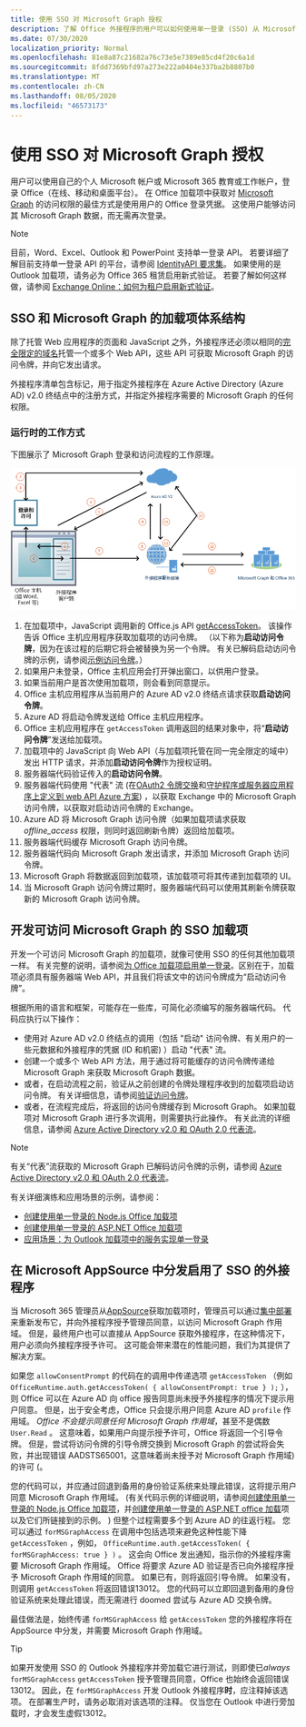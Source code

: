 ```yaml
---
title: 使用 SSO 对 Microsoft Graph 授权
description: 了解 Office 外接程序的用户可以如何使用单一登录 (SSO) 从 Microsoft Graph 获取数据。
ms.date: 07/30/2020
localization_priority: Normal
ms.openlocfilehash: 81e8a87c21682a76c73e5e7389e85cd4f20c6a1d
ms.sourcegitcommit: 8fdd7369bfd97a273e222a0404e337ba2b8807b0
ms.translationtype: MT
ms.contentlocale: zh-CN
ms.lasthandoff: 08/05/2020
ms.locfileid: "46573173"
---
```

# <a name="authorize-to-microsoft-graph-with-sso"></a>使用 SSO 对 Microsoft Graph 授权

用户可以使用自己的个人 Microsoft 帐户或 Microsoft 365 教育或工作帐户，登录 Office（在线、移动和桌面平台）。 在 Office 加载项中获取对 [Microsoft Graph](https://developer.microsoft.com/graph/docs) 的访问权限的最佳方式是使用用户的 Office 登录凭据。 这使用户能够访问其 Microsoft Graph 数据，而无需再次登录。

> [!NOTE]
> 目前，Word、Excel、Outlook 和 PowerPoint 支持单一登录 API。 若要详细了解目前支持单一登录 API 的平台，请参阅 [IdentityAPI 要求集](/office/dev/add-ins/reference/requirement-sets/identity-api-requirement-sets)。
> 如果使用的是 Outlook 加载项，请务必为 Office 365 租赁启用新式验证。 若要了解如何这样做，请参阅 [Exchange Online：如何为租户启用新式验证](https://social.technet.microsoft.com/wiki/contents/articles/32711.exchange-online-how-to-enable-your-tenant-for-modern-authentication.aspx)。


## <a name="add-in-architecture-for-sso-and-microsoft-graph"></a>SSO 和 Microsoft Graph 的加载项体系结构

除了托管 Web 应用程序的页面和 JavaScript 之外，外接程序还必须以相同的[完全限定的域名](/windows/desktop/DNS/f-gly#_dns_fully_qualified_domain_name_fqdn__gly)托管一个或多个 Web API，这些 API 可获取 Microsoft Graph 的访问令牌，并向它发出请求。

外接程序清单包含标记，用于指定外接程序在 Azure Active Directory (Azure AD) v2.0 终结点中的注册方式，并指定外接程序需要的 Microsoft Graph 的任何权限。

### <a name="how-it-works-at-runtime"></a>运行时的工作方式

下图展示了 Microsoft Graph 登录和访问流程的工作原理。

![显示 SSO 流程的关系图](../images/sso-access-to-microsoft-graph.png)

1. 在加载项中，JavaScript 调用新的 Office.js API [getAccessToken](/javascript/api/office-runtime/officeruntime.auth#getaccesstoken-options-)。 该操作告诉 Office 主机应用程序获取加载项的访问令牌。 （以下称为**启动访问令牌**，因为在该过程的后期它将会被替换为另一个令牌。 有关已解码启动访问令牌的示例，请参阅[示例访问令牌](sso-in-office-add-ins.md#example-access-token)。）
2. 如果用户未登录，Office 主机应用会打开弹出窗口，以供用户登录。
3. 如果当前用户是首次使用加载项，则会看到同意提示。
4. Office 主机应用程序从当前用户的 Azure AD v2.0 终结点请求获取**启动访问令牌**。
5. Azure AD 将启动令牌发送给 Office 主机应用程序。
6. Office 主机应用程序在 `getAccessToken` 调用返回的结果对象中，将“**启动访问令牌**”发送给加载项。
7. 加载项中的 JavaScript 向 Web API（与加载项托管在同一完全限定的域中）发出 HTTP 请求，并添加**启动访问令牌**作为授权证明。
8. 服务器端代码验证传入的**启动访问令牌**。
9. 服务器端代码使用 "代表" 流 (在[OAuth2 令牌交换](https://tools.ietf.org/html/draft-ietf-oauth-token-exchange-02)和[守护程序或服务器应用程序上定义到 web API Azure 方案](/azure/active-directory/develop/active-directory-authentication-scenarios)) ，以获取 Exchange 中的 Microsoft Graph 访问令牌，以获取对启动访问令牌的 Exchange。
10. Azure AD 将 Microsoft Graph 访问令牌（如果加载项请求获取 *offline_access* 权限，则同时返回刷新令牌）返回给加载项。
11. 服务器端代码缓存 Microsoft Graph 访问令牌。
12. 服务器端代码向 Microsoft Graph 发出请求，并添加 Microsoft Graph 访问令牌。
13. Microsoft Graph 将数据返回到加载项，该加载项可将其传递到加载项的 UI。
14. 当 Microsoft Graph 访问令牌过期时，服务器端代码可以使用其刷新令牌获取新的 Microsoft Graph 访问令牌。

## <a name="develop-an-sso-add-in-that-accesses-microsoft-graph"></a>开发可访问 Microsoft Graph 的 SSO 加载项

开发一个可访问 Microsoft Graph 的加载项，就像可使用 SSO 的任何其他加载项一样。 有关完整的说明，请参阅[为 Office 加载项启用单一登录](../develop/sso-in-office-add-ins.md)。区别在于，加载项必须具有服务器端 Web API，并且我们将该文中的访问令牌成为“启动访问令牌”。

根据所用的语言和框架，可能存在一些库，可简化必须编写的服务器端代码。 代码应执行以下操作：

* 使用对 Azure AD v2.0 终结点的调用（包括 "启动" 访问令牌、有关用户的一些元数据和外接程序的凭据 (ID 和机密) ）启动 "代表" 流。
* 创建一个或多个 Web API 方法，用于通过将可能缓存的访问令牌传递给 Microsoft Graph 来获取 Microsoft Graph 数据。
* 或者，在启动流程之前，验证从之前创建的令牌处理程序收到的加载项启动访问令牌。 有关详细信息，请参阅[验证访问令牌](sso-in-office-add-ins.md#validate-the-access-token)。 
* 或者，在流程完成后，将返回的访问令牌缓存到 Microsoft Graph。 如果加载项对 Microsoft Graph 进行多次调用，则需要执行此操作。 有关此流的详细信息，请参阅 [Azure Active Directory v2.0 和 OAuth 2.0 代表流](/azure/active-directory/develop/active-directory-v2-protocols-oauth-on-behalf-of)。

> [!NOTE]
> 有关“代表”流获取的 Microsoft Graph 已解码访问令牌的示例，请参阅 [Azure Active Directory v2.0 和 OAuth 2.0 代表流](/azure/active-directory/develop/active-directory-v2-protocols-oauth-on-behalf-of)。

有关详细演练和应用场景的示例，请参阅：

* [创建使用单一登录的 Node.js Office 加载项](create-sso-office-add-ins-nodejs.md)
* [创建使用单一登录的 ASP.NET Office 加载项](create-sso-office-add-ins-aspnet.md)
* [应用场景：为 Outlook 加载项中的服务实现单一登录](../outlook/implement-sso-in-outlook-add-in.md)

## <a name="distributing-sso-enabled-add-ins-in-microsoft-appsource"></a>在 Microsoft AppSource 中分发启用了 SSO 的外接程序

当 Microsoft 365 管理员从[AppSource](https://appsource.microsoft.com)获取加载项时，管理员可以通过[集中部署](../publish/centralized-deployment.md)来重新发布它，并向外接程序授予管理员同意，以访问 Microsoft Graph 作用域。 但是，最终用户也可以直接从 AppSource 获取外接程序，在这种情况下，用户必须向外接程序授予许可。 这可能会带来潜在的性能问题，我们为其提供了解决方案。

如果您 `allowConsentPrompt` 的代码在的调用中传递选项 `getAccessToken` （例如 `OfficeRuntime.auth.getAccessToken( { allowConsentPrompt: true } );` ），则 Office 可以在 Azure AD 向 office 报告同意尚未授予外接程序的情况下提示用户同意。 但是，出于安全考虑，Office 只会提示用户同意 Azure AD `profile` 作用域。 *Office 不会提示同意任何 Microsoft Graph 作用域*，甚至不是偶数 `User.Read` 。 这意味着，如果用户向提示授予许可，Office 将返回一个引导令牌。 但是，尝试将访问令牌的引导令牌交换到 Microsoft Graph 的尝试将会失败，并出现错误 AADSTS65001，这意味着尚未授予对 Microsoft Graph 作用域) 的许可 (。

您的代码可以，并应通过回退到备用的身份验证系统来处理此错误，这将提示用户同意 Microsoft Graph 作用域。  (有关代码示例的详细说明，请参阅[创建使用单一登录的 Node.js Office 加载项](create-sso-office-add-ins-nodejs.md)，并[创建使用单一登录的 ASP.NET office 加载](create-sso-office-add-ins-aspnet.md)项以及它们所链接到的示例。 ) 但整个过程需要多个到 Azure AD 的往返行程。 您可以通过 `forMSGraphAccess` 在调用中包括选项来避免这种性能下降 `getAccessToken` ，例如， `OfficeRuntime.auth.getAccessToken( { forMSGraphAccess: true } )` 。  这会向 Office 发出通知，指示你的外接程序需要 Microsoft Graph 作用域。 Office 将要求 Azure AD 验证是否已向外接程序授予 Microsoft Graph 作用域的同意。 如果已有，则将返回引导令牌。 如果没有，则调用 `getAccessToken` 将返回错误13012。 您的代码可以立即回退到备用的身份验证系统来处理此错误，而无需进行 doomed 尝试与 Azure AD 交换令牌。

最佳做法是，始终传递 `forMSGraphAccess` 给 `getAccessToken` 您的外接程序将在 AppSource 中分发，并需要 Microsoft Graph 作用域。

> [!TIP]
> 如果开发使用 SSO 的 Outlook 外接程序并旁加载它进行测试，则即使已*always* `forMSGraphAccess` `getAccessToken` 授予管理员同意，Office 也始终会返回错误13012。 因此，在 `forMSGraphAccess` 开发 Outlook 外接程序**时**，应注释掉该选项。 在部署生产时，请务必取消对该选项的注释。 仅当您在 Outlook 中进行旁加载时，才会发生虚假13012。

